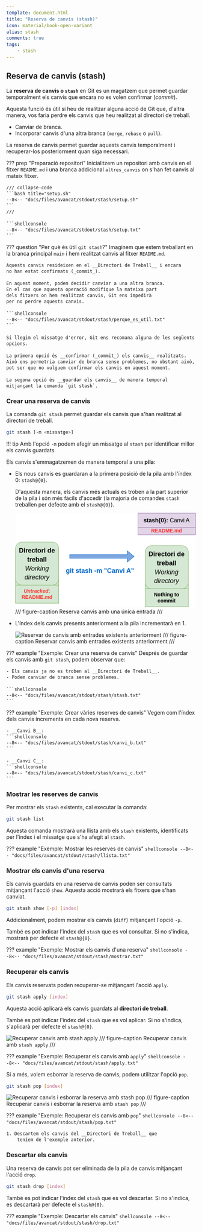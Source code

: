 ```yaml
---
template: document.html
title: "Reserva de canvis (stash)"
icon: material/book-open-variant
alias: stash
comments: true
tags:
    - stash
---
```


## Reserva de canvis (stash)
La __reserva de canvis o `stash`__ en Git es un magatzem que permet
guardar temporalment els canvis que encara no es volen confirmar (_commit_).

Aquesta funció és útil si heu de realitzar alguna acció de Git que, d'altra manera,
vos faria perdre els canvis que heu realitzat al directori de treball.

- Canviar de branca.
- Incorporar canvis d'una altra branca (`merge`, `rebase` o `pull`).

La reserva de canvis permet guardar aquests canvis temporalment i recuperar-los
posteriorment quan siga necessari.

??? prep "Preparació repositori"
    Inicialitzem un repositori amb canvis en el fitxer `README.md`
    i una branca addicional `altres_canvis` on s'han fet canvis al mateix fitxer.

    /// collapse-code
    ```bash title="setup.sh"
    --8<-- "docs/files/avancat/stdout/stash/setup.sh"
    ```
    ///

    ```shellconsole
    --8<-- "docs/files/avancat/stdout/stash/setup.txt"
    ```

??? question "Per què és útil `git stash`?"
    Imaginem que estem treballant en la branca principal `main` i hem
    realitzat canvis al fitxer `README.md`.

    Aquests canvis resideixen en el __Directori de Treball__ i encara
    no han estat confirmats (_commit_).

    En aquest moment, podem decidir canviar a una altra branca.
    En el cas que aquesta operació modifique la mateixa part
    dels fitxers on hem realitzat canvis, Git ens impedirà
    per no perdre aquests canvis.

    ```shellconsole
    --8<-- "docs/files/avancat/stdout/stash/perque_es_util.txt"
    ```

    Si llegim el missatge d'error, Git ens recomana alguna de les següents
    opcions.

    La primera opció és __confirmar (_commit_) els canvis__ realitzats.
    Això ens permetria canviar de branca sense problemes, no obstant això,
    pot ser que no vulguem confirmar els canvis en aquest moment.

    La segona opció és __guardar els canvis__ de manera temporal
    mitjançant la comanda `git stash`.

### Crear una reserva de canvis
La comanda `git stash` permet guardar els canvis que s'han realitzat al directori de treball.

```bash
git stash [-m <missatge>]
```

!!! tip
    Amb l'opció `-m` podem afegir un missatge al `stash` per
    identificar millor els canvis guardats.


Els canvis s'emmagatzemen de manera temporal a una __pila__:

- Els nous canvis es guardaran a la primera posició de la pila amb l'índex 0: `stash@{0}`.

    D'aquesta manera, els canvis més actuals es troben a la part superior
    de la pila i són més fàcils d'accedir (la majoria de comandes `stash`
    treballen per defecte amb el `stash@{0}`).

    ![Reserva de canvis una única entrada](img/stash/single_stash.png)
    /// figure-caption
    Reserva canvis amb una única entrada
    ///

- L'índex dels canvis presents anteriorment a la pila incrementarà en 1.

    ![Reservar de canvis amb entrades existents anteriorment](img/stash/stash.png)
    /// figure-caption
    Reservar canvis amb entrades existents anteriorment
    ///


??? example "Exemple: Crear una reserva de canvis"
    Després de guardar els canvis amb `git stash`, podem observar que:

    - Els canvis ja no es troben al __Directori de Treball__.
    - Podem canviar de branca sense problemes.

    ```shellconsole
    --8<-- "docs/files/avancat/stdout/stash/stash.txt"
    ```


??? example "Exemple: Crear vàries reserves de canvis"
    Vegem com l'índex dels canvis incrementa en cada nova reserva.

    - __Canvi B__:
    ```shellconsole
    --8<-- "docs/files/avancat/stdout/stash/canvi_b.txt"
    ```

    - __Canvi C__:
    ```shellconsole
    --8<-- "docs/files/avancat/stdout/stash/canvi_c.txt"
    ```

### Mostrar les reserves de canvis
Per mostrar els `stash` existents, cal executar la comanda:

```bash
git stash list
```

Aquesta comanda mostrarà una llista amb els `stash` existents,
identificats per l'índex i el missatge que s'ha afegit al `stash`.

??? example "Exemple: Mostrar les reserves de canvis"
    ```shellconsole
    --8<-- "docs/files/avancat/stdout/stash/llista.txt"
    ```


### Mostrar els canvis d'una reserva
Els canvis guardats en una reserva de canvis poden ser consultats mitjançant
l'acció `show`. Aquesta acció mostrarà els fitxers que s'han canviat.

```bash
git stash show [-p] [index]
```

Addicionalment, podem mostrar els canvis (`diff`) mitjançant l'opció `-p`.

També es pot indicar l'índex del `stash` que es vol consultar. Si no s'indica,
mostrarà per defecte el `stash@{0}`.

??? example "Exemple: Mostrar els canvis d'una reserva"
    ```shellconsole
    --8<-- "docs/files/avancat/stdout/stash/mostrar.txt"
    ```

### Recuperar els canvis
Els canvis reservats poden recuperar-se mitjançant l'acció `apply`.

```bash
git stash apply [index]
```

Aquesta acció aplicarà els canvis guardats al __directori de treball__.

També es pot indicar l'índex del `stash` que es vol aplicar. Si no s'indica,
s'aplicarà per defecte el `stash@{0}`.

![Recuperar canvis amb stash apply](img/stash/apply.png)
/// figure-caption
Recuperar canvis amb `stash apply`
///

??? example "Exemple: Recuperar els canvis amb `apply`"
    ```shellconsole
    --8<-- "docs/files/avancat/stdout/stash/apply.txt"
    ```

Si a més, volem esborrar la reserva de canvis, podem utilitzar l'opció `pop`.
```bash
git stash pop [index]
```

![Recuperar canvis i esborrar la reserva amb stash pop](img/stash/pop.png)
/// figure-caption
Recuperar canvis i esborrar la reserva amb `stash pop`
///

??? example "Exemple: Recuperar els canvis amb `pop`"
    ```shellconsole
    --8<-- "docs/files/avancat/stdout/stash/pop.txt"
    ```

    1. Descartem els canvis del __Directori de Treball__ que
        teníem de l'exemple anterior.

### Descartar els canvis
Una reserva de canvis pot ser eliminada de la pila de canvis mitjançant
l'acció `drop`.

```bash
git stash drop [index]
```

També es pot indicar l'índex del `stash` que es vol descartar. Si no s'indica,
es descartarà per defecte el `stash@{0}`.

??? example "Exemple: Descartar els canvis"
    ```shellconsole
    --8<-- "docs/files/avancat/stdout/stash/drop.txt"
    ```
